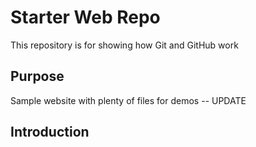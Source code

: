 # Starter Web Repo

This repository is for showing how Git and GitHub work

## Purpose

Sample website with plenty of files for demos -- UPDATE

## Introduction